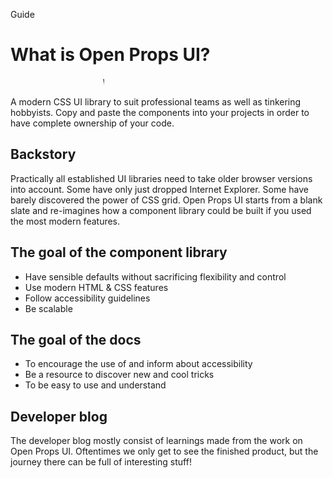 <hgroup>
<p>Guide</p>
<h1>What is Open Props UI?</h1>
</hgroup>

<marquee width="150" direction="left">Work in progress</marquee>

A modern CSS UI library to suit professional teams as well as tinkering hobbyists. Copy and paste the components into your projects in order to have complete ownership of your code.

## Backstory

Practically all established UI libraries need to take older browser versions into account. Some have only just dropped Internet Explorer. Some have barely discovered the power of CSS grid. Open Props UI starts from a blank slate and re-imagines how a component library could be built if you used the most modern features.

## The goal of the component library

- Have sensible defaults without sacrificing flexibility and control
- Use modern HTML & CSS features
- Follow accessibility guidelines
- Be scalable

## The goal of the docs

- To encourage the use of and inform about accessibility
- Be a resource to discover new and cool tricks
- To be easy to use and understand

## Developer blog

The developer blog mostly consist of learnings made from the work on Open Props UI. Oftentimes we only get to see the finished product, but the journey there can be full of interesting stuff!
